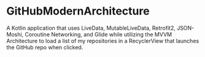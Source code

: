 # GitHubModernArchitecture
A Kotlin application that uses LiveData, MutableLiveData, Retrofit2, JSON-Moshi, Coroutine Networking, and Glide while utilizing the MVVM Architecture to load a list of my repositories in a RecyclerView that launches the GitHub repo when clicked.
